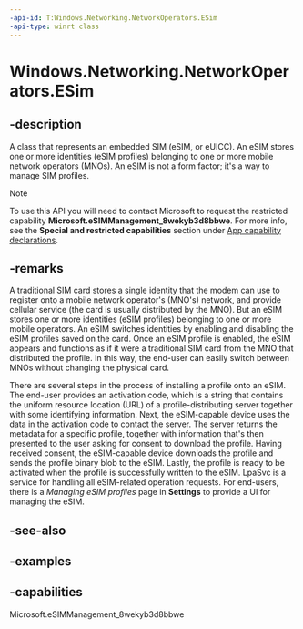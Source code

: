 ```yaml
---
-api-id: T:Windows.Networking.NetworkOperators.ESim
-api-type: winrt class
---
```


<!-- Class syntax.
public class ESim 
-->

# Windows.Networking.NetworkOperators.ESim

## -description
A class that represents an embedded SIM (eSIM, or eUICC). An eSIM stores one or more identities (eSIM profiles) belonging to one or more mobile network operators (MNOs). An eSIM is not a form factor; it's a way to manage SIM profiles.

> [!NOTE]
> To use this API you will need to contact Microsoft to request the restricted capability **Microsoft.eSIMManagement_8wekyb3d8bbwe**. For more info, see the **Special and restricted capabilities** section under [App capability declarations](/windows/uwp/packaging/app-capability-declarations?branch=live).

## -remarks
A traditional SIM card stores a single identity that the modem can use to register onto a mobile network operator's (MNO's) network, and provide cellular service (the card is usually distributed by the MNO). But an eSIM stores one or more identities (eSIM profiles) belonging to one or more mobile operators. An eSIM switches identities by enabling and disabling the eSIM profiles saved on the card. Once an eSIM profile is enabled, the eSIM appears and functions as if it were a traditional SIM card from the MNO that distributed the profile. In this way, the end-user can easily switch between MNOs without changing the physical card.

There are several steps in the process of installing a profile onto an eSIM. The end-user provides an activation code, which is a string that contains the uniform resource location (URL) of a profile-distributing server together with some identifying information. Next, the eSIM-capable device uses the data in the activation code to contact the server. The server returns the metadata for a specific profile, together with information that's then presented to the user asking for consent to download the profile. Having received consent, the eSIM-capable device downloads the profile and sends the profile binary blob to the eSIM. Lastly, the profile is ready to be activated when the profile is successfully written to the eSIM. LpaSvc is a service for handling all eSIM-related operation requests. For end-users, there is a *Managing eSIM profiles* page in **Settings** to provide a UI for managing the eSIM.

## -see-also

## -examples

## -capabilities
Microsoft.eSIMManagement_8wekyb3d8bbwe